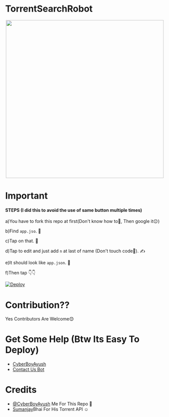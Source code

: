 # TorrentSearchRobot
<p align="center"><a href="https://t.me/AyushBots"><img src="http://3.bp.blogspot.com/-ExIk5AimQ-Y/TobKhgclfFI/AAAAAAAAAFU/qD_KALfc7mg/s1600/torrents-utorrent+%25281%2529.png" width="500"></a></p> 

# Important
#### STEPS (I did this to avoid the use of same button multiple times)

a)You have to fork this repo at first(Don't know how to🤔, Then google it😐)

b)Find `app.jso`. 🧐

c)Tap on that. 😬

d)Tap to edit and just add `n` at last of name (Don't touch code🤦). ✍️

e)It should look like `app.json`. 🎉

f)Then tap 👇👇

[![Deploy](https://www.herokucdn.com/deploy/button.svg)](https://heroku.com/deploy)

# Contribution??
Yes Contributors Are Welcome😊

# Get Some Help (Btw Its Easy To Deploy)
* [CyberBoyAyush](https://telegram.me/CyberBoyAyush)
* [Contact Us Bot](https://telegram.me/cyberboyayushbot)

# Credits
* [@CyberBoyAyush](https://telegram.me/cyberboyayush) Me For This Repo 🙈
* [Sumanjay](https://github.com/cyberboysumanjay)Bhai For His Torrent API ☺️
